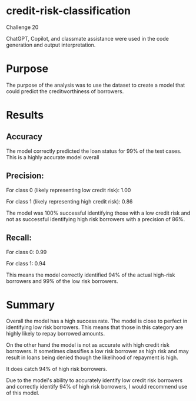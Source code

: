 # credit-risk-classification
 Challenge 20

 ChatGPT, Copilot, and classmate assistance were used in the code generation and output interpretation.

 # Purpose

 The purpose of the analysis was to use the dataset to create a model that could predict the creditworthiness of borrowers.

 # Results

 ## Accuracy

The model correctly predicted the loan status for 99% of the test cases. This is a highly accurate model overall

## Precision:

For class 0 (likely representing low credit risk): 1.00

For class 1 (likely representing high credit risk): 0.86

The model was 100% successful identifying those with a low credit risk and not as successful identifying high risk borrowers with a precision of 86%.


## Recall:

For class 0: 0.99

For class 1: 0.94

This means the model correctly identified 94% of the actual high-risk borrowers and 99% of the low risk borrowers.

# Summary

Overall the model has a high success rate. The model is close to perfect in identifying low risk borrowers. This means that those in this category are highly likely to repay borrowed amounts.

On the other hand the model is not as accurate with high credit risk borrowers. It sometimes classifies a low risk borrower as high risk and may result in loans being denied though the likelihood of repayment is high.

It does catch 94% of high risk borrowers.

Due to the model's ability to accurately identify low credit risk borrowers and correctly identify 94% of high risk borrowers, I would recommend use of this model.
